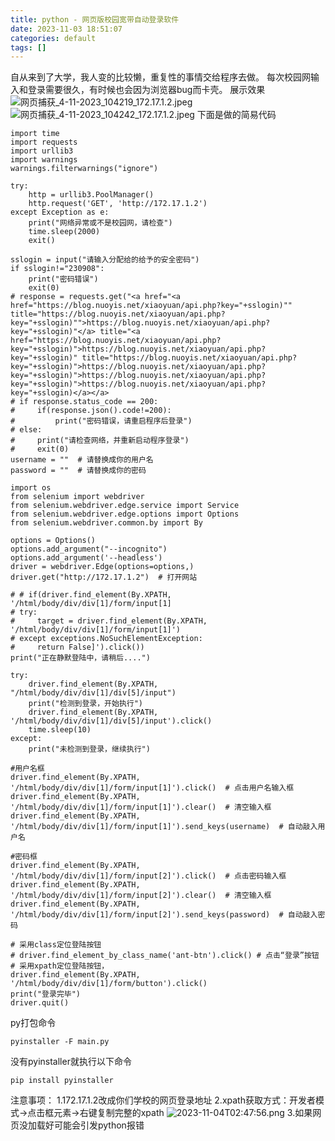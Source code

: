 ```yaml
---
title: python - 网页版校园宽带自动登录软件
date: 2023-11-03 18:51:07
categories: default
tags: []
---
```

自从来到了大学，我人变的比较懒，重复性的事情交给程序去做。
每次校园网输入和登录需要很久，有时候也会因为浏览器bug而卡壳。
展示效果
![网页捕获_4-11-2023_104219_172.17.1.2.jpeg][1]
![网页捕获_4-11-2023_104242_172.17.1.2.jpeg][2]
下面是做的简易代码
```
import time
import requests
import urllib3
import warnings
warnings.filterwarnings("ignore")

try:
    http = urllib3.PoolManager()
    http.request('GET', 'http://172.17.1.2')
except Exception as e:
    print("网络异常或不是校园网，请检查")
    time.sleep(2000)
    exit()

sslogin = input("请输入分配给的给予的安全密码")
if sslogin!="230908":
    print("密码错误")
    exit(0)
# response = requests.get("<a href="<a href="https://blog.nuoyis.net/xiaoyuan/api.php?key="+sslogin)"" title="https://blog.nuoyis.net/xiaoyuan/api.php?key="+sslogin)"">https://blog.nuoyis.net/xiaoyuan/api.php?key="+sslogin)"</a> title="<a href="https://blog.nuoyis.net/xiaoyuan/api.php?key="+sslogin)">https://blog.nuoyis.net/xiaoyuan/api.php?key="+sslogin)" title="https://blog.nuoyis.net/xiaoyuan/api.php?key="+sslogin)">https://blog.nuoyis.net/xiaoyuan/api.php?key="+sslogin)">https://blog.nuoyis.net/xiaoyuan/api.php?key="+sslogin)">https://blog.nuoyis.net/xiaoyuan/api.php?key="+sslogin)</a></a>
# if response.status_code == 200:
#     if(response.json().code!=200):
#         print("密码错误，请重启程序后登录")
# else:
#     print("请检查网络，并重新启动程序登录")
#     exit(0)
username = ""  # 请替换成你的用户名
password = ""  # 请替换成你的密码

import os
from selenium import webdriver
from selenium.webdriver.edge.service import Service
from selenium.webdriver.edge.options import Options
from selenium.webdriver.common.by import By

options = Options()
options.add_argument("--incognito")
options.add_argument('--headless')
driver = webdriver.Edge(options=options,)
driver.get("http://172.17.1.2")  # 打开网站

# # if(driver.find_element(By.XPATH, '/html/body/div/div[1]/form/input[1]
# try:
#     target = driver.find_element(By.XPATH, '/html/body/div/div[1]/form/input[1]')
# except exceptions.NoSuchElementException:
#     return False]').click())
print("正在静默登陆中，请稍后....")

try:
    driver.find_element(By.XPATH, "/html/body/div/div[1]/div[5]/input")
    print("检测到登录，开始执行")
    driver.find_element(By.XPATH, '/html/body/div/div[1]/div[5]/input').click()
    time.sleep(10)
except:
    print("未检测到登录，继续执行")

#用户名框
driver.find_element(By.XPATH, '/html/body/div/div[1]/form/input[1]').click()  # 点击用户名输入框
driver.find_element(By.XPATH, '/html/body/div/div[1]/form/input[1]').clear()  # 清空输入框
driver.find_element(By.XPATH, '/html/body/div/div[1]/form/input[1]').send_keys(username)  # 自动敲入用户名

#密码框
driver.find_element(By.XPATH, '/html/body/div/div[1]/form/input[2]').click()  # 点击密码输入框
driver.find_element(By.XPATH, '/html/body/div/div[1]/form/input[2]').clear()  # 清空输入框
driver.find_element(By.XPATH, '/html/body/div/div[1]/form/input[2]').send_keys(password)  # 自动敲入密码

# 采用class定位登陆按钮
# driver.find_element_by_class_name('ant-btn').click() # 点击“登录”按钮
# 采用xpath定位登陆按钮，
driver.find_element(By.XPATH, '/html/body/div/div[1]/form/button').click()
print("登录完毕")
driver.quit()
```
py打包命令
```
pyinstaller -F main.py
```
没有pyinstaller就执行以下命令
```
pip install pyinstaller
```
注意事项：
1.172.17.1.2改成你们学校的网页登录地址
2.xpath获取方式：开发者模式->点击框元素->右键复制完整的xpath
![2023-11-04T02:47:56.png][3]
3.如果网页没加载好可能会引发python报错

  [1]: https://images.nuoyis.net/blog/typecho/uploads/2023/11/175824732.jpeg
  [2]: https://images.nuoyis.net/blog/typecho/uploads/2023/11/3429991873.jpeg
  [3]: https://images.nuoyis.net/blog/typecho/uploads/2023/11/657812672.png